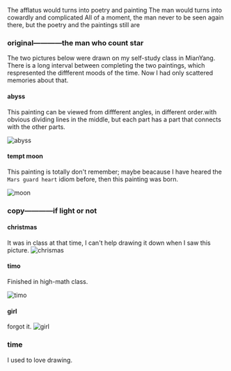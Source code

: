 
The afflatus would turns into poetry and painting
The man would turns into cowardly and complicated
All of a moment, the man never to be seen again there, but the poetry and the paintings  still are

### original————the man who count star

The two pictures below were drawn on my self-study class in MianYang. There is a long interval between completing the two paintings, which respresented the diffferent moods of the time. Now I had only scattered memories about that.

#### abyss

This painting can be viewed from diffferent angles, in different order.with obvious dividing lines in the middle, but each part has a part that connects with the other parts.

![abyss](http://blog-1253928653.file.myqcloud.com/Image/Draw/2-26/IMG_0731%2820180226-204252%29.jpg)

#### tempt moon

This painting is totally don't remember; maybe beacause I have heared the `Mars guard heart` idiom before, then this painting was born.

![moon](http://blog-1253928653.file.myqcloud.com/Image/Draw/2-26/IMG_0730.jpg)

### copy————if light or not

#### christmas

It was in class at that time, I can't help drawing it down when I saw this picture.
![chrismas](http://blog-1253928653.file.myqcloud.com/Image/Draw/2-26/IMG_0732.JPG)

#### timo

Finished in high-math class.

![timo](http://blog-1253928653.file.myqcloud.com/Image/Draw/2-26/IMG_0729.JPG)

#### girl

forgot it.
![girl](http://blog-1253928653.file.myqcloud.com/Image/Draw/2-26/IMG_0725.JPG)

### time

I used to love drawing. 